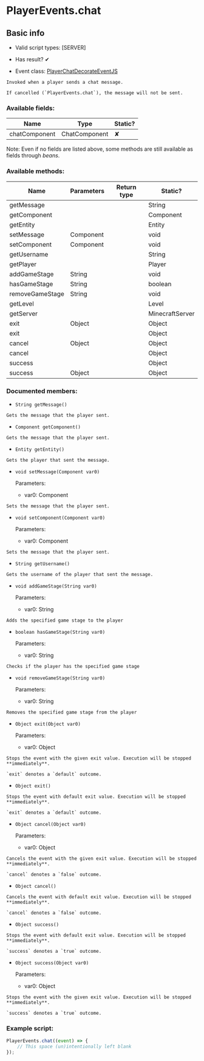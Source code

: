 # PlayerEvents.chat

## Basic info

- Valid script types: [SERVER]

- Has result? ✔

- Event class: [PlayerChatDecorateEventJS](https://github.com/KubeJS-Mods/KubeJS/tree/1902/common/src/main/java/dev/latvian/mods/kubejs/player/PlayerChatDecorateEventJS.java)

```
Invoked when a player sends a chat message.

If cancelled (`PlayerEvents.chat`), the message will not be sent.
```

### Available fields:

| Name | Type | Static? |
| ---- | ---- | ------- |
| chatComponent | ChatComponent | ✘ |

Note: Even if no fields are listed above, some methods are still available as fields through *beans*.

### Available methods:

| Name | Parameters | Return type | Static? |
| ---- | ---------- | ----------- | ------- |
| getMessage |  |  | String | ✘ |
| getComponent |  |  | Component | ✘ |
| getEntity |  |  | Entity | ✘ |
| setMessage | Component |  | void | ✘ |
| setComponent | Component |  | void | ✘ |
| getUsername |  |  | String | ✘ |
| getPlayer |  |  | Player | ✘ |
| addGameStage | String |  | void | ✘ |
| hasGameStage | String |  | boolean | ✘ |
| removeGameStage | String |  | void | ✘ |
| getLevel |  |  | Level | ✘ |
| getServer |  |  | MinecraftServer | ✘ |
| exit | Object |  | Object | ✘ |
| exit |  |  | Object | ✘ |
| cancel | Object |  | Object | ✘ |
| cancel |  |  | Object | ✘ |
| success |  |  | Object | ✘ |
| success | Object |  | Object | ✘ |


### Documented members:

- `String getMessage()`
```
Gets the message that the player sent.
```

- `Component getComponent()`
```
Gets the message that the player sent.
```

- `Entity getEntity()`
```
Gets the player that sent the message.
```

- `void setMessage(Component var0)`

  Parameters:
  - var0: Component

```
Sets the message that the player sent.
```

- `void setComponent(Component var0)`

  Parameters:
  - var0: Component

```
Sets the message that the player sent.
```

- `String getUsername()`
```
Gets the username of the player that sent the message.
```

- `void addGameStage(String var0)`

  Parameters:
  - var0: String

```
Adds the specified game stage to the player
```

- `boolean hasGameStage(String var0)`

  Parameters:
  - var0: String

```
Checks if the player has the specified game stage
```

- `void removeGameStage(String var0)`

  Parameters:
  - var0: String

```
Removes the specified game stage from the player
```

- `Object exit(Object var0)`

  Parameters:
  - var0: Object

```
Stops the event with the given exit value. Execution will be stopped **immediately**.

`exit` denotes a `default` outcome.
```

- `Object exit()`
```
Stops the event with default exit value. Execution will be stopped **immediately**.

`exit` denotes a `default` outcome.
```

- `Object cancel(Object var0)`

  Parameters:
  - var0: Object

```
Cancels the event with the given exit value. Execution will be stopped **immediately**.

`cancel` denotes a `false` outcome.
```

- `Object cancel()`
```
Cancels the event with default exit value. Execution will be stopped **immediately**.

`cancel` denotes a `false` outcome.
```

- `Object success()`
```
Stops the event with default exit value. Execution will be stopped **immediately**.

`success` denotes a `true` outcome.
```

- `Object success(Object var0)`

  Parameters:
  - var0: Object

```
Stops the event with the given exit value. Execution will be stopped **immediately**.

`success` denotes a `true` outcome.
```



### Example script:

```js
PlayerEvents.chat((event) => {
	// This space (un)intentionally left blank
});
```

